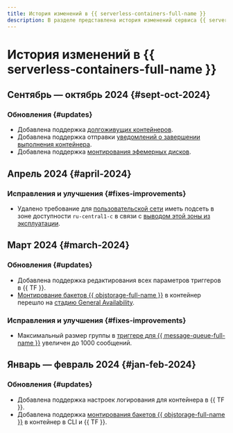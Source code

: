 ```yaml
---
title: История изменений в {{ serverless-containers-full-name }}
description: В разделе представлена история изменений сервиса {{ serverless-containers-name }}.
---
```


# История изменений в {{ serverless-containers-full-name }}

## Сентябрь — октябрь 2024 {#sept-oct-2024}

### Обновления {#updates}

* Добавлена поддержка [долгоживущих контейнеров](concepts/long-lived-containers.md).
* Добавлена поддержка отправки [уведомлений о завершении выполнения контейнера](concepts/termination-notifications.md).
* Добавлена поддержка [монтирования эфемерных дисков](concepts/mounting.md#mount-ephemeral-storage).

## Апрель 2024 {#april-2024}

### Исправления и улучшения {#fixes-improvements}

* Удалено требование для [пользовательской сети](concepts/networking#user-network) иметь подсеть в зоне доступности `ru-central1-c` в связи с [выводом этой зоны из эксплуатации](../overview/concepts/ru-central1-c-deprecation).

## Март 2024 {#march-2024}

### Обновления {#updates}

* Добавлена поддержка редактирования всех параметров триггеров в {{ TF }}.
* [Монтирование бакетов {{ objstorage-full-name }}](concepts/mounting.md) в контейнер перешло на [стадию General Availability](../overview/concepts/launch-stages.md).

### Исправления и улучшения {#fixes-improvements}

* Максимальный размер группы в [триггере для {{ message-queue-full-name }}](concepts/trigger/ymq-trigger.md) увеличен до 1000 сообщений.

## Январь — февраль 2024 {#jan-feb-2024}

### Обновления {#updates}

* Добавлена поддержка настроек логирования для контейнера в {{ TF }}.
* Добавлена поддержка [монтирования бакетов {{ objstorage-full-name }}](concepts/mounting.md) в контейнер в CLI и {{ TF }}.
